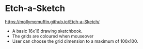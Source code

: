 # Etch-a-Sketch
https://mollymcmuffin.github.io/Etch-a-Sketch/

- A basic 16x16 drawing sketchbook.
- The grids are coloured when mouseover
- User can choose the grid dimension to a maximum of 100x100.
